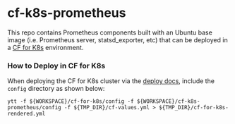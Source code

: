 # cf-k8s-prometheus

This repo contains Prometheus components built with an Ubuntu base image (i.e.
Prometheus server, statsd_exporter, etc) that can be deployed in a [CF for
K8s](https://github.com/cloudfoundry/cf-for-k8s) environment.

### How to Deploy in CF for K8s

When deploying the CF for K8s cluster via the [deploy docs](https://github.com/cloudfoundry/cf-for-k8s/blob/master/docs/deploy.md),
include the `config` directory as shown below:

```
ytt -f ${WORKSPACE}/cf-for-k8s/config -f ${WORKSPACE}/cf-k8s-prometheus/config -f ${TMP_DIR}/cf-values.yml > ${TMP_DIR}/cf-for-k8s-rendered.yml
```
